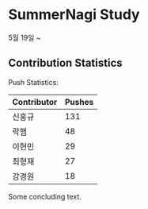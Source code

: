 # SummerNagi Study

5월 19일 ~ 

## Contribution Statistics

Push Statistics:

| Contributor | Pushes |
| ----------- | ------ |
| 신홍규 | 131 |
| 락햄 | 48 |
| 이현민 | 29 |
| 최형재 | 27 |
| 강경원 | 18 |

Some concluding text.
